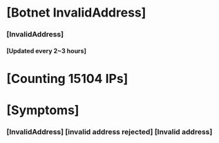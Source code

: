 # [Botnet InvalidAddress]
### [InvalidAddress]
#### [Updated every 2~3 hours]

# [Counting 15104 IPs]

# [Symptoms] 

###   [InvalidAddress] [invalid address rejected] [Invalid address]
